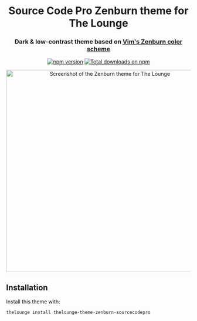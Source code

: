<h1 align="center">
	Source Code Pro Zenburn theme for The Lounge
</h1>

<h3 align="center">
	Dark & low-contrast theme based on <a href="http://kippura.org/zenburnpage/">Vim's Zenburn color scheme</a>
</h3>

<p align="center">
	<a href="https://yarn.pm/thelounge-theme-zenburn-sourcecodepro"><img
		alt="npm version"
		src="https://img.shields.io/npm/v/thelounge-theme-zenburn-sourcecodepro.svg?style=flat-square"></a>
	<a href="https://npm-stat.com/charts.html?package=thelounge-theme-zenburn-sourcecodepro&from=2016-02-12"><img
		alt="Total downloads on npm"
		src="https://img.shields.io/npm/dt/thelounge-theme-zenburn-sourcecodepro.svg?colorB=007dc7&style=flat-square"></a>
</p>

<p align="center">
	<img src="screenshot.png" alt="Screenshot of the Zenburn theme for The Lounge" width="550">
</p>

## Installation

Install this theme with:

```sh
thelounge install thelounge-theme-zenburn-sourcecodepro
```
